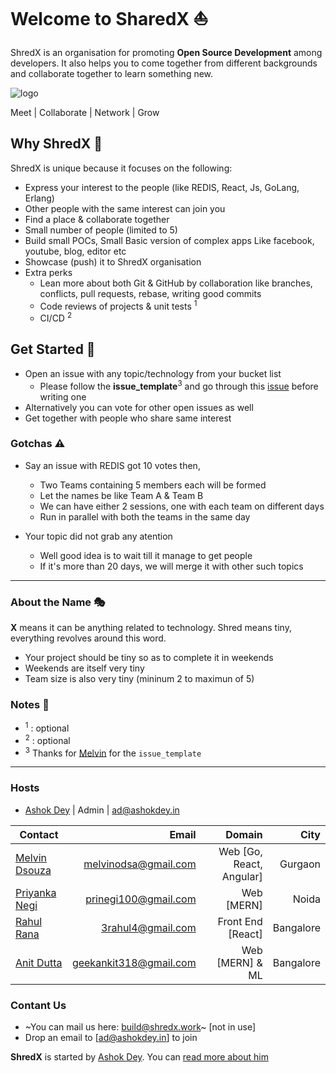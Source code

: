 # Welcome to SharedX :sailboat:

ShredX is an organisation for promoting **Open Source Development** among developers. It also helps you to come together from different backgrounds and collaborate together to learn something new.

![logo](.github/collaboration.png)

Meet | Collaborate | Network | Grow

## Why ShredX :beginner:

ShredX is unique because it focuses on the following:

- Express your interest to the people (like REDIS, React, Js, GoLang, Erlang)
- Other people with the same interest can join you
- Find a place & collaborate together
- Small number of people (limited to 5)
- Build small POCs, Small Basic version of complex apps Like facebook, youtube, blog, editor etc
- Showcase (push) it to ShredX organisation
- Extra perks
  - Lean more about both Git & GitHub by collaboration like branches, conflicts, pull requests, rebase, writing good commits
  - Code reviews of projects & unit tests <sup>1</sup>
  - CI/CD <sup>2</sup>

## Get Started :vertical_traffic_light:

- Open an issue with any topic/technology from your bucket list
  - Please follow the **issue_template**<sup>3</sup> and go through this [issue](https://github.com/shredx/plans/issues/2) before writing one
- Alternatively you can vote for other open issues as well
- Get together with people who share same interest

### Gotchas :warning:

- Say an issue with REDIS got 10 votes then,

  - Two Teams containing 5 members each will be formed
  - Let the names be like Team A & Team B
  - We can have either 2 sessions, one with each team on different days
  - Run in parallel with both the teams in the same day

- Your topic did not grab any atention
  - Well good idea is to wait till it manage to get people
  - If it's more than 20 days, we will merge it with other such topics

---

### About the Name :performing_arts:

**X** means it can be anything related to technology. Shred means tiny, everything revolves around this word.

- Your project should be tiny so as to complete it in weekends
- Weekends are itself very tiny
- Team size is also very tiny (mininum 2 to maximun of 5)

### Notes :memo:

- <sup>1</sup> : optional
- <sup>2</sup> : optional
- <sup>3</sup> Thanks for [Melvin](https://github.com/melvinodsa) for the `issue_template`

---

### Hosts

- [Ashok Dey](https://github.com/ashokdey) | Admin | ad@ashokdey.in


| Contact       | Email           | Domain        | City    | 
| ------------- |----------------:| -------------:| -------:|
| [Melvin Dsouza](https://github.com/melvinodsa) | melvinodsa@gmail.com | Web [Go, React, Angular] | Gurgaon |
| [Priyanka Negi](https://github.com/thejsgirl) | prinegi100@gmail.com | Web [MERN] | Noida |
| [Rahul Rana](https://github.com/rahulrana95) | 3rahul4@gmail.com | Front End [React] | Bangalore |
| [Anit Dutta](https://github.com/cruxbreaker) | geekankit318@gmail.com | Web [MERN] & ML | Bangalore |

### Contant Us

- ~You can mail us here: [build@shredx.work](mailto://build@shredx.work)~ [not in use]
- Drop an email to [ad@ashokdey.in] to join

**ShredX** is started by [Ashok Dey](https://github.com/ashokdey). You can [read more about him](http://blog.ashokdey.in/)
